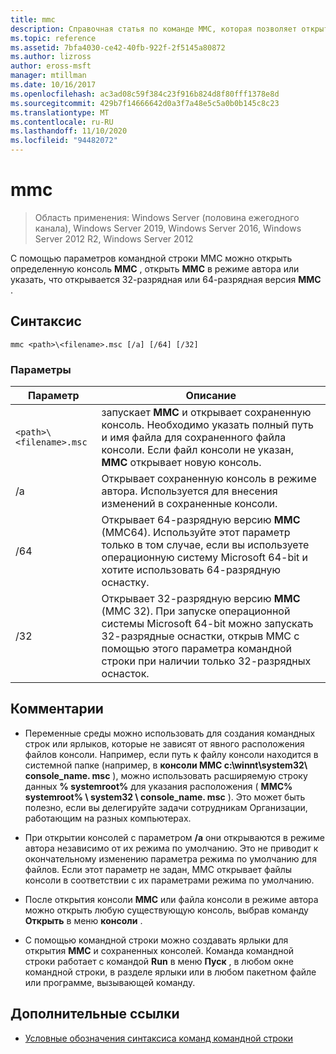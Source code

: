 ```yaml
---
title: mmc
description: Справочная статья по команде MMC, которая позволяет открыть определенную консоль MMC, открыть MMC в режиме автора или указать, чтобы открыть 32-разрядную или 64-разрядную версию MMC.
ms.topic: reference
ms.assetid: 7bfa4030-ce42-40fb-922f-2f5145a80872
ms.author: lizross
author: eross-msft
manager: mtillman
ms.date: 10/16/2017
ms.openlocfilehash: ac3ad08c59f384c23f916b824d8f80fff1378e8d
ms.sourcegitcommit: 429b7f14666642d0a3f7a48e5c5a0b0b145c8c23
ms.translationtype: MT
ms.contentlocale: ru-RU
ms.lasthandoff: 11/10/2020
ms.locfileid: "94482072"
---
```

# <a name="mmc"></a>mmc

> Область применения: Windows Server (половина ежегодного канала), Windows Server 2019, Windows Server 2016, Windows Server 2012 R2, Windows Server 2012

С помощью параметров командной строки MMC можно открыть определенную консоль **MMC** , открыть **MMC** в режиме автора или указать, что открывается 32-разрядная или 64-разрядная версия **MMC** .

## <a name="syntax"></a>Синтаксис

```
mmc <path>\<filename>.msc [/a] [/64] [/32]
```

### <a name="parameters"></a>Параметры

| Параметр | Описание |
| --------- | ----------- |
| `<path>\<filename>.msc` | запускает **MMC** и открывает сохраненную консоль. Необходимо указать полный путь и имя файла для сохраненного файла консоли. Если файл консоли не указан, **MMC** открывает новую консоль. |
| /a | Открывает сохраненную консоль в режиме автора.  Используется для внесения изменений в сохраненные консоли. |
| /64 | Открывает 64-разрядную версию **MMC** (MMC64). Используйте этот параметр только в том случае, если вы используете операционную систему Microsoft 64-bit и хотите использовать 64-разрядную оснастку. |
| /32 | Открывает 32-разрядную версию **MMC** (ММС 32). При запуске операционной системы Microsoft 64-bit можно запускать 32-разрядные оснастки, открыв MMC с помощью этого параметра командной строки при наличии только 32-разрядных оснасток. |

## <a name="remarks"></a>Комментарии

- Переменные среды можно использовать для создания командных строк или ярлыков, которые не зависят от явного расположения файлов консоли. Например, если путь к файлу консоли находится в системной папке (например, в **консоли MMC c:\winnt\system32\ console_name. msc** ), можно использовать расширяемую строку данных **% systemroot%** для указания расположения ( **MMC% systemroot% \ system32 \ console_name. msc** ). Это может быть полезно, если вы делегируйте задачи сотрудникам Организации, работающим на разных компьютерах.

- При открытии консолей с параметром **/a** они открываются в режиме автора независимо от их режима по умолчанию. Это не приводит к окончательному изменению параметра режима по умолчанию для файлов. Если этот параметр не задан, MMC открывает файлы консоли в соответствии с их параметрами режима по умолчанию.

- После открытия консоли **MMC** или файла консоли в режиме автора можно открыть любую существующую консоль, выбрав команду **Открыть** в меню **консоли** .

- С помощью командной строки можно создавать ярлыки для открытия **MMC** и сохраненных консолей. Команда командной строки работает с командой **Run** в меню **Пуск** , в любом окне командной строки, в разделе ярлыки или в любом пакетном файле или программе, вызывающей команду.

## <a name="additional-references"></a>Дополнительные ссылки

- [Условные обозначения синтаксиса команд командной строки](command-line-syntax-key.md)
